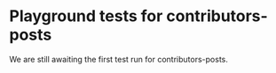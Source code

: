 # Playground tests for contributors-posts
We are still awaiting the first test run for contributors-posts.
